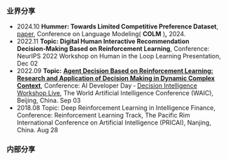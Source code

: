 ### 业界分享

* 2024.10 **Hummer: Towards Limited Competitive Preference Dataset**, [paper](https://openreview.net/pdf?id=aKwQPRjdGa), Conference on Language Modeling( **COLM** )**,** 2024.
* 2022.11 **Topic: Digital Human Interactive Recommendation Decision‑Making Based on Reinforcement Learning**, Conference: NeurIPS 2022 Workshop on Human in the Loop Learning Presentation, Dec 02
* 2022.09 **Topic:** **[Agent Decision Based on Reinforcement Learning: Research and Application of Decision Making in Dynamic Complex Context](https://www.bilibili.com/video/BV1Fe411M732/)**, Conference: AI Developer Day ‑ [Decision Intelligence Workshop Live](http://rlchina.org/topic/548), The World Artificial Intelligence Conference (WAIC), Beijing, China. Sep 03
* 2018.08  Topic: Deep Reinforcement Learning in Intelligence Finance, Conference: Reinforcement Learning Track, The Pacific Rim International Conference on Artificial Intelligence (PRICAI), Nanjing, China. Aug 28

### 内部分享

[//]: #
[//]: #
[//]: #
[//]: #
[//]: #
[//]: #
[//]: #
[//]: #
[//]: #
[//]: #
